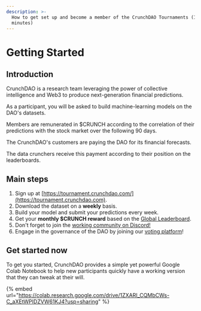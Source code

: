 ```yaml
---
description: >-
  How to get set up and become a member of the CrunchDAO Tournaments (10
  minutes)
---
```


# Getting Started

## Introduction

CrunchDAO is a research team leveraging the power of collective intelligence and Web3 to produce next-generation financial predictions.

As a participant, you will be asked to build machine-learning models on the DAO's datasets.

Members are remunerated in $CRUNCH according to the correlation of their predictions with the stock market over the following 90 days.

The CrunchDAO's customers are paying the DAO for its financial forecasts.

The data crunchers receive this payment according to their position on the leaderboards.

## Main steps

1. Sign up at [https://tournament.crunchdao.com/](https://tournament.crunchdao.com).
2. Download the dataset on a **weekly** basis.
3. Build your model and submit your predictions every week.
4. Get your **monthly $CRUNCH reward** based on the [Global Leaderboard](https://tournament.crunchdao.com/global-leaderboard).
5. Don't forget to join the [working community on Discord!](https://discord.gg/veAtzsYn3M)
6. Engage in the governance of the DAO by joining our [voting platform](https://snapshot.org/#/datacrunch.eth)!

## Get started now

To get you started, CrunchDAO provides a simple yet powerful Google Colab Notebook to help new participants quickly have a working version that they can tweak at their will.

{% embed url="https://colab.research.google.com/drive/1ZXARI_CQMbCWs-C_aXEtWPIDZVW61KJ4?usp=sharing" %}

